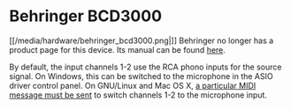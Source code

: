 # Behringer BCD3000

[[/media/hardware/behringer_bcd3000.png|]] Behringer no longer has a product
page for this device. Its manual can be found
[here](https://www.parts-express.com/pedocs/manuals/248-6084-behringer-bcd3000-manual-42714.pdf).

By default, the input channels 1-2 use the RCA phono inputs for the
source signal. On Windows, this can be switched to the microphone in the
ASIO driver control panel. On GNU/Linux and Mac OS X, [a particular MIDI
message must be sent](http://mixxx.org/forums/viewtopic.php?f=3&t=8380)
to switch channels 1-2 to the microphone input.
